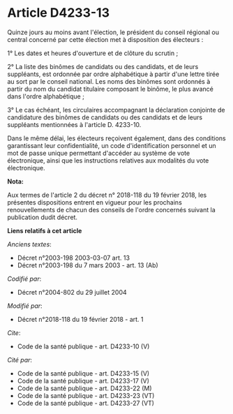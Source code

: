 # Article D4233-13

Quinze jours au moins avant l'élection, le président du conseil régional ou central concerné par cette élection met à
disposition des électeurs :

1° Les dates et heures d'ouverture et de clôture du scrutin ;

2° La liste des binômes de candidats ou des candidats, et de leurs suppléants, est ordonnée par ordre alphabétique à partir
d'une lettre tirée au sort par le conseil national. Les noms des binômes sont ordonnés à partir du nom du candidat titulaire
composant le binôme, le plus avancé dans l'ordre alphabétique ;

3° Le cas échéant, les circulaires accompagnant la déclaration conjointe de candidature des binômes de candidats ou des
candidats et de leurs suppléants mentionnées à l'article D. 4233-10.

Dans le même délai, les électeurs reçoivent également, dans des conditions garantissant leur confidentialité, un code
d'identification personnel et un mot de passe unique permettant d'accéder au système de vote électronique, ainsi que les
instructions relatives aux modalités du vote électronique.

**Nota:**

Aux termes de l'article 2 du décret n° 2018-118 du 19 février 2018, les présentes dispositions entrent en vigueur pour les
prochains renouvellements de chacun des conseils de l'ordre concernés suivant la publication dudit décret.

**Liens relatifs à cet article**

_Anciens textes_:

  - Décret n°2003-198 2003-03-07 art. 13
  - Décret n°2003-198 du 7 mars 2003 - art. 13 (Ab)

_Codifié par_:

  - Décret n°2004-802 du 29 juillet 2004

_Modifié par_:

  - Décret n°2018-118 du 19 février 2018 - art. 1

_Cite_:

  - Code de la santé publique - art. D4233-10 (V)

_Cité par_:

  - Code de la santé publique - art. D4233-15 (V)
  - Code de la santé publique - art. D4233-17 (V)
  - Code de la santé publique - art. D4233-22 (M)
  - Code de la santé publique - art. D4233-23 (VT)
  - Code de la santé publique - art. D4233-27 (VT)
